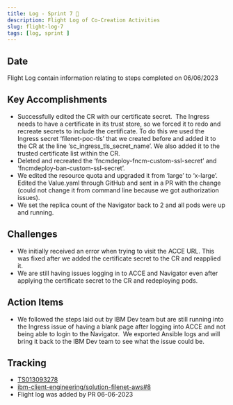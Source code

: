 ```yaml
---
title: Log - Sprint 7 🛫
description: Flight Log of Co-Creation Activities
slug: flight-log-7
tags: [log, sprint ]
---
```


## Date
Flight Log contain information relating to steps completed on 06/06/2023

## Key Accomplishments
* Successfully edited the CR with our certificate secret.  The Ingress needs to have a certificate in its trust store, so we forced it to redo and recreate secrets to include the certificate. To do this we used the Ingress secret ‘filenet-poc-tls’ that we created before and added it to the CR at the line ‘sc_ingress_tls_secret_name’. We also added it to the trusted certificate list within the CR.
* Deleted and recreated the ‘fncmdeploy-fncm-custom-ssl-secret’ and ‘fncmdeploy-ban-custom-ssl-secret’.
* We edited the resource quota and upgraded it from ‘large’ to ‘x-large’.  Edited the Value.yaml through GitHub and sent in a PR with the change (could not change it from command line because we got authorization issues).
* We set the replica count of the Navigator back to 2 and all pods were up and running.

## Challenges
* We initially received an error when trying to visit the ACCE URL. This was fixed after we added the certificate secret to the CR and reapplied it.
* We are still having issues logging in to ACCE and Navigator even after applying the certificate secret to the CR and redeploying pods.

## Action Items
* We followed the steps laid out by IBM Dev team but are still running into the Ingress issue of having a blank page after logging into ACCE and not being able to login to the Navigator.  We exported Ansible logs and will bring it back to the IBM Dev team to see what the issue could be.

## Tracking
- [TS013093278](https://www.ibm.com/mysupport/s/case/5003p00002iwdgWAAQ/filenet-container-deployment-to-eks)
- [ibm-client-engineering/solution-filenet-aws#8](https://zenhub.ibm.com/workspaces/st5-action-information-center-64343620d0cfd0000f03a114/issues/ibm-client-engineering/solution-filenet-aws/8)
- Flight log was added by PR 06-06-2023